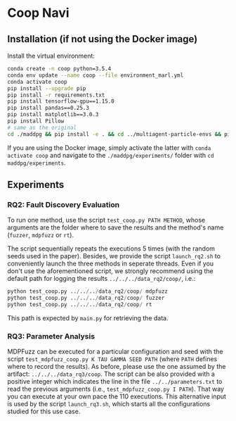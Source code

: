 # Coop Navi

## Installation (if not using the Docker image)

Install the virtual environment:
```bash
conda create -n coop python=3.5.4
conda env update --name coop --file environment_marl.yml
conda activate coop
pip install --upgrade pip
pip install -r requirements.txt
pip install tensorflow-gpu==1.15.0
pip install pandas==0.25.3
pip install matplotlib==3.0.3
pip install Pillow
# same as the original
cd ./maddpg && pip install -e . && cd ../multiagent-particle-envs && pip install -e . && pip install -e . && cd ../maddpg/experiments/
```

If you are using the Docker image, simply activate the latter with `conda activate coop` and navigate to the `./maddpg/experiments/` folder with `cd maddpg/experiments`.

## Experiments

<!-- Navigate to the `./maddpg/experiments/` folder with `cd maddpg/experiments`.
Make sure to activate the environment with `conda activate coop`. -->

### RQ2: Fault Discovery Evaluation

To run one method, use the script `test_coop.py PATH METHOD`, whose arguments are the folder where to save the results and the method's name (`fuzzer`, `mdpfuzz` or `rt`).
<!-- As for all use cases, please use the one assumed by the artifact: `../../../data_rq2/coop/`. -->
The script sequentially repeats the executions 5 times (with the random seeds used in the paper).
Besides, we provide the script `launch_rq2.sh` to conveniently launch the three methods in seperate threads.
Even if you don't use the aforementioned script, we strongly recommend using the default path for logging the results ``../../../data_rq2/coop/``, i.e.:
```python
python test_coop.py ../../../data_rq2/coop/ mdpfuzz
python test_coop.py ../../../data_rq2/coop/ fuzzer
python test_coop.py ../../../data_rq2/coop/ rt
```
This path is expected by ``main.py`` for retrieving the data.

### RQ3: Parameter Analysis

MDPFuzz can be executed for a particular configuration and seed with the script `test_mdpfuzz_coop.py K TAU GAMMA SEED PATH` (where `PATH` defines where to record the results).
As before, please use the one assumed by the artifact: `../../../data_rq3/coop`.
The script can be also provided with a positive integer which indicates the line in the file `../../parameters.txt` to read the previous arguments (i.e., `test_mdpfuzz_coop.py I PATH`).
That way you can execute at your own pace the 110 executions.
This alternative input is used by the script `launch_rq3.sh`, which starts all the configurations studied for this use case.